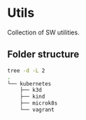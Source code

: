 # Utils

Collection of SW utilities.

## Folder structure

```bash
tree -d -L 2
.
└── kubernetes
    ├── k3d
    ├── kind
    ├── microk8s
    └── vagrant
```
